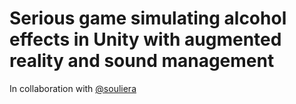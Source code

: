 ﻿# Serious game simulating alcohol effects in Unity with augmented reality and sound management
 In collaboration with [@souliera](https://github.com/souliera)
